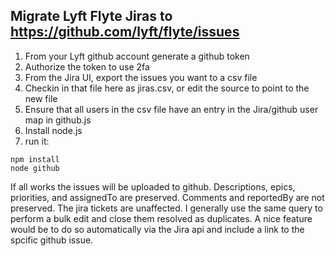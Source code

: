 ## Migrate Lyft Flyte Jiras to https://github.com/lyft/flyte/issues

1. From your Lyft github account generate a github token
1. Authorize the token to use 2fa
1. From the Jira UI, export the issues you want to a csv file
1. Checkin in that file here as jiras.csv, or edit the source to point to the new file 
1. Ensure that all users in the csv file have an entry in the Jira/github user map in github.js
1. Install node.js 
1. run it:

```
npm install
node github
```

If all works the issues will be uploaded to github.  Descriptions, epics, priorities, and assignedTo are preserved. Comments and reportedBy are not preserved. The jira tickets are unaffected.  I generally use the same query to perform a bulk edit and close them resolved as duplicates.  A nice feature would be to do so automatically via the Jira api and include a link to the spcific github issue.    
